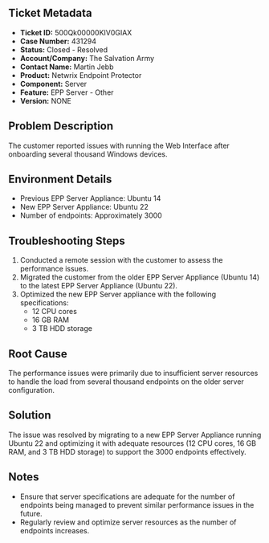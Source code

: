 ## Ticket Metadata
- **Ticket ID:** 500Qk00000KIV0GIAX
- **Case Number:** 431294
- **Status:** Closed - Resolved
- **Account/Company:** The Salvation Army
- **Contact Name:** Martin Jebb
- **Product:** Netwrix Endpoint Protector
- **Component:** Server
- **Feature:** EPP Server - Other
- **Version:** NONE

## Problem Description
The customer reported issues with running the Web Interface after onboarding several thousand Windows devices.

## Environment Details
- Previous EPP Server Appliance: Ubuntu 14
- New EPP Server Appliance: Ubuntu 22
- Number of endpoints: Approximately 3000

## Troubleshooting Steps
1. Conducted a remote session with the customer to assess the performance issues.
2. Migrated the customer from the older EPP Server Appliance (Ubuntu 14) to the latest EPP Server Appliance (Ubuntu 22).
3. Optimized the new EPP Server appliance with the following specifications:
   - 12 CPU cores
   - 16 GB RAM
   - 3 TB HDD storage

## Root Cause
The performance issues were primarily due to insufficient server resources to handle the load from several thousand endpoints on the older server configuration.

## Solution
The issue was resolved by migrating to a new EPP Server Appliance running Ubuntu 22 and optimizing it with adequate resources (12 CPU cores, 16 GB RAM, and 3 TB HDD storage) to support the 3000 endpoints effectively.

## Notes
- Ensure that server specifications are adequate for the number of endpoints being managed to prevent similar performance issues in the future.
- Regularly review and optimize server resources as the number of endpoints increases.